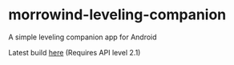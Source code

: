 # morrowind-leveling-companion
A simple leveling companion app for Android

Latest build [here](https://drive.google.com/file/d/0B-DxduWW4Q54NTBrdUZJdnhabzg/view?usp=sharing) (Requires API level 2.1)
